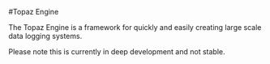 #Topaz Engine

The Topaz Engine is a framework for quickly and easily creating large scale data logging systems.

Please note this is currently in deep development and not stable.